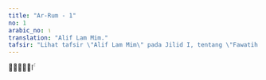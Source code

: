 ```yaml
---
title: "Ar-Rum - 1"
no: 1
arabic_no: ١
translation: "Alif Lam Mim."
tafsir: "Lihat tafsir \"Alif Lam Mim\" pada Jilid I, tentang \"Fawatih as-suwar\"."
---
```


 الۤمّۤ ۚ  
